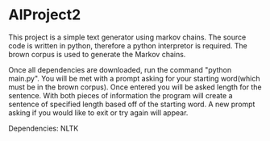 # AIProject2
This project is a simple text generator using markov chains. The source code is written in python, therefore a python interpretor is required. The brown corpus is used to generate the Markov chains.

Once all dependencies are downloaded, run the command "python main.py". You will be met with a prompt asking for your starting word(which must be in the brown corpus). Once entered you will be asked length for the sentence. With both pieces of information the program will create a sentence of specified length based off of the starting word. A new prompt asking if you would like to exit or try again will appear.

Dependencies:
    NLTK
